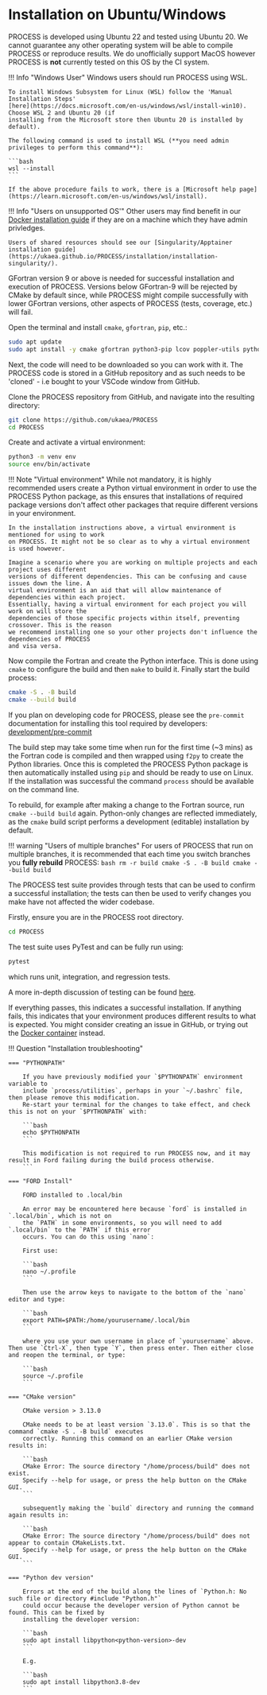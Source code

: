 # Installation on Ubuntu/Windows
PROCESS is developed using Ubuntu 22 and tested using Ubuntu 20. We cannot guarantee any other operating system will be able to compile PROCESS or reproduce results. We do unofficially support MacOS however PROCESS is **not** currently tested on this OS by the CI system. 

!!! Info "Windows User"
    Windows users should run PROCESS using WSL.

    To install Windows Subsystem for Linux (WSL) follow the 'Manual Installation Steps' 
    [here](https://docs.microsoft.com/en-us/windows/wsl/install-win10). Choose WSL 2 and Ubuntu 20 (if 
    installing from the Microsoft store then Ubuntu 20 is installed by default). 

    The following command is used to install WSL (**you need admin privileges to perform this command**):

    ```bash
    wsl --install
    ```

    If the above procedure fails to work, there is a [Microsoft help page](https://learn.microsoft.com/en-us/windows/wsl/install).

!!! Info "Users on unsupported OS'"
    Other users may find benefit in our [Docker installation guide](https://ukaea.github.io/PROCESS/installation/installation-docker/) if they are on a machine which they have admin privledges.
    
    Users of shared resources should see our [Singularity/Apptainer installation guide](https://ukaea.github.io/PROCESS/installation/installation-singularity/).


GFortran version 9 or above is needed for successful installation and execution of PROCESS. Versions 
below GFortran-9 will be rejected by CMake by default since, while PROCESS might compile 
successfully with lower GFortran versions, other aspects of PROCESS (tests, coverage, etc.) will fail.

Open the terminal and install `cmake`, `gfortran`, `pip`, etc.:

```bash
sudo apt update
sudo apt install -y cmake gfortran python3-pip lcov poppler-utils python3-venv
```

Next, the code will need to be downloaded so you can work with it. The PROCESS code is stored in a 
GitHub repository and as such needs to be 'cloned' - i.e bought to your VSCode window from GitHub. 

Clone the PROCESS repository from GitHub, and navigate into the resulting directory:

```bash
git clone https://github.com/ukaea/PROCESS
cd PROCESS
```

Create and activate a virtual environment:

```bash
python3 -m venv env
source env/bin/activate
```

!!! Note "Virtual environment"
    While not mandatory, it is highly recommended users create a Python virtual environment in 
    order to use the PROCESS Python package, as this ensures that installations of required package 
    versions don't affect other packages that require different versions in your environment.

    In the installation instructions above, a virtual environment is mentioned for using to work 
    on PROCESS. It might not be so clear as to why a virtual environment is used however.

    Imagine a scenario where you are working on multiple projects and each project uses different 
    versions of different dependencies. This can be confusing and cause issues down the line. A 
    virtual environment is an aid that will allow maintenance of dependencies within each project. 
    Essentially, having a virtual environment for each project you will work on will store the 
    dependencies of those specific projects within itself, preventing crossover. This is the reason 
    we recommend installing one so your other projects don't influence the dependencies of PROCESS 
    and visa versa.

Now compile the Fortran and create the Python interface. This is done using `cmake` to configure the 
build and then `make` to build it. Finally start the build process:

```bash
cmake -S . -B build
cmake --build build
```

If you plan on developing code for PROCESS, please see the `pre-commit` documentation for 
installing this tool required by developers: [development/pre-commit](http://process.gitpages.ccfe.ac.uk/process/development/pre-commit/)

The build step may take some time when run for the first time (~3 mins) as the Fortran code is 
compiled and then wrapped using `f2py` to create the Python libraries. Once this is completed 
the PROCESS Python package is then automatically installed using `pip` and should be ready to use 
on Linux. If the installation was successful the command `process` should be available on the command line.

To rebuild, for example after making a change to the Fortran source, run `cmake --build build` again. 
Python-only changes are reflected immediately, as the `cmake` build script performs a development (editable) installation by default.

!!! warning "Users of multiple branches"
    For users of PROCESS that run on multiple branches, it is recommended that each time you switch branches you **fully rebuild** PROCESS:
    ```bash
    rm -r build
    cmake -S . -B build
    cmake --build build
    ```

The PROCESS test suite provides through tests that can be used to confirm a successful installation; 
the tests can then be used to verify changes you make have not affected the wider codebase.

Firstly, ensure you are in the PROCESS root directory.

```BASH
cd PROCESS
```

The test suite uses PyTest and can be fully run using:

```BASH
pytest
```

which runs unit, integration, and regression tests.

A more in-depth discussion of testing can be found [here](https://ukaea.github.io/PROCESS/development/testing/).

If everything passes, this indicates a successful installation. If anything fails, this indicates 
that your environment produces different results to what is expected. You might consider 
creating an issue in GitHub, or trying out the 
[Docker container](https://ukaea.github.io/PROCESS/installation/installation-docker/) instead.

!!! Question "Installation troubleshooting"

    === "PYTHONPATH"

        If you have previously modified your `$PYTHONPATH` environment variable to
        include `process/utilities`, perhaps in your `~/.bashrc` file, then please remove this modification.
        Re-start your terminal for the changes to take effect, and check this is not on your `$PYTHONPATH` with:

        ```bash
        echo $PYTHONPATH
        ```

        This modification is not required to run PROCESS now, and it may result in Ford failing during the build process otherwise.
        ```

    === "FORD Install"

        FORD installed to .local/bin

        An error may be encountered here because `ford` is installed in `.local/bin`, which is not on 
        the `PATH` in some environments, so you will need to add `.local/bin` to the `PATH` if this error 
        occurs. You can do this using `nano`:  

        First use:

        ```bash
        nano ~/.profile
        ```

        Then use the arrow keys to navigate to the bottom of the `nano` editor and type:

        ```bash
        export PATH=$PATH:/home/yourusername/.local/bin
        ``` 

        where you use your own username in place of `yourusername` above. Then use `Ctrl-X`, then type `Y`, then press enter. Then either close and reopen the terminal, or type:

        ```bash
        source ~/.profile
        ```

    === "CMake version"

        CMake version > 3.13.0

        CMake needs to be at least version `3.13.0`. This is so that the command `cmake -S . -B build` executes 
        correctly. Running this command on an earlier CMake version results in:  

        ```bash
        CMake Error: The source directory "/home/process/build" does not exist.
        Specify --help for usage, or press the help button on the CMake GUI.
        ```

        subsequently making the `build` directory and running the command again results in:

        ```bash
        CMake Error: The source directory "/home/process/build" does not appear to contain CMakeLists.txt.
        Specify --help for usage, or press the help button on the CMake GUI.
        ```

    === "Python dev version"

        Errors at the end of the build along the lines of `Python.h: No such file or directory #include "Python.h"` 
        could occur because the developer version of Python cannot be found. This can be fixed by 
        installing the developer version:

        ```bash
        sudo apt install libpython<python-version>-dev
        ```

        E.g.

        ```bash
        sudo apt install libpython3.8-dev
        ```
